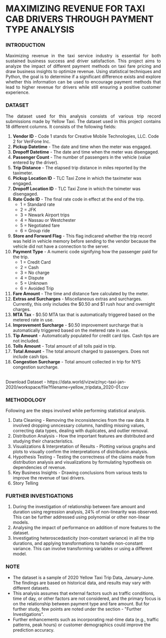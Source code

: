 # MAXIMIZING REVENUE FOR TAXI CAB DRIVERS THROUGH PAYMENT TYPE ANALYSIS

### INTRODUCTION
<p align="justify">Maximizing revenue in the taxi service industry is essential for both sustained business success and driver satisfaction. This project aims to analyze the impact of different payment methods on taxi fare pricing and draw business insights to optimize revenue. Using statistical techniques and Python, the goal is to determine if a significant difference exists and explore whether this information can be used to encourage payment methods that lead to higher revenue for drivers while still ensuring a positive customer experience.</p>

### DATASET
<p align="justify">The dataset used for this analysis consists of various trip record submissions made by Yellow Taxi. The dataset used in this project contains 18 different columns. It consists of the following fields:

<ol>
<li><b>Vendor ID</b> - Code 1 stands for Creative Mobile Technologies, LLC. Code 2 for VeriFone Inc.</li>

<li><b>Pickup Datetime</b> - The date and time when the meter was engaged.</li>

<li><b>Dropoff Datetime</b> - The date and time when the meter was disengaged.</li>

<li><b>Passenger Count</b> - The number of passengers in the vehicle (value entered by the driver).</li>

<li><b>Trip Distance</b> - The elapsed trip distance in miles reported by the taximeter.</li>

<li><b>Pickup Location ID</b> - TLC Taxi Zone in which the taximeter was engaged.</li>

<li><b>Dropoff Location ID</b> - TLC Taxi Zone in which the tximeter was disengaged.</li>

<li><b>Rate Code ID</b> - The final rate code in effect at the end of the trip.<br>
<ul>
<li>1 = Standard rate</li>
<li>2 = JFK</li>
<li>3 = Newark Airport trips</li>
<li>4 = Nassau or Westchester</li>
<li>5 = Negotiated fare</li>
<li>6 = Group ride</li>
</ul>
</li>

<li><b>Store and Forward Flag</b> - This flag indicared whether the trip record was held in vehicle memory before sending to the vendor because the vehicle did not have a connection to the server.</li>
<li><b>Payment Type</b> - A numeric code signifying how the passenger paid for the trip.<br>
<ul>
<li>1 = Credit Card</li>
<li>2 = Cash</li>
<li>3 = No charge</li>
<li>4 = Dispute</li>
<li>5 = Unknown</li>
<li>6 = Avoided Trip</li>
</ul>
</li>

<li><b>Fare Amount</b> - The time and distance fare calculated by the meter.</li>

<li><b>Extras and Surcharges</b> - Miscellaneous extras and surcharges. Currently, this only includes the $0.50 and $1 rush hour and overnight charges.</li>

<li><b>MTA Tax</b> - $0.50 MTA tax that is automatically triggered based on the metered rate in use.</li>

<li><b>Improvement Surcharge</b> - $0.50 improvement surcharge that is automatically triggered based on the metered rate in use.</li>

<li><b>Tip Amount</b> - Automatically populated for credit card tips. Cash tips are not included.</li>

<li><b>Tolls Amount</b> - Total amount of all tolls paid in trip.</li>

<li><b>Total Amount</b> - The total amount charged to passengers. Does not include cash tips.</li>

<li><b>Congestion Surcharge</b> - Total amount collected in trip for NYS congestion surcharge.</li>
</ol>
<br>
Download Dataset - https://data.world/vizwiz/nyc-taxi-jan-2020/workspace/file?filename=yellow_tripdata_2020-01.csv
</p>

### METHODOLOGY
Following are the steps involved while performing statistical analysis.<p align="justify">
<ol>
<li>Data Cleaning - Removing the inconsistencies from the raw data. It involved dropping unncessary columns, handling missing values, correcting data types, dealing with duplicates, and outlier removal.</li>
<li>Distribution Analysis - How the important features are distributed and studying their characteristics.</li>
<li>Visualizations & Interpretation of Results - Plotting various graphs and plots to visually confirm the interpretations of distribution analysis.</li>
<li>Hypothesis Testing - Testing the correctness of the claims made from distribution analysis and visualizations by formulating hypothesis on dependencies of revenue.</li>
<li>Key Business Insights - Drawing conclusions from various tests to improve the revenue of taxi drivers.</li>
<li>Story Telling</li>
</ol></p>

### FURTHER INVESTIGATIONS
<ol>
<li>During the investigation of relationship between fare amount and duration using regression analysis, 24% of non-linearity was observed. This can be further addressed using polynomial or other non-linear models.</li>
<li>Analysing the impact of performance on addition of more features to the dataset.</li>
<li>Investigating heteroscedasticity (non-constant variance) in all the trip durations, and applying transformations to handle non-constant variance. This can involve transforming variables or using a different model.</li>
</ol>

### NOTE
<ul>
<li>The dataset is a sample of 2020 Yellow Taxi Trip Data, January-June. The findings are based on historical data, and results may vary with different datasets.</li>
<li>This analysis assumes that external factors such as traffic conditions, time of day, or other factors are not considered, and the primary focus is on the relationship between payment type and fare amount. But for further study, few points are noted under the section - "Further Investigations".
<li>Further enhancements such as incorporating real-time data (e.g., traffic patterns, peak hours) or customer demographics could improve the prediction accuracy.</li>
</ul>

